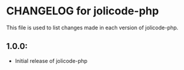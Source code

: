 # CHANGELOG for jolicode-php

This file is used to list changes made in each version of jolicode-php.

## 1.0.0:

* Initial release of jolicode-php
